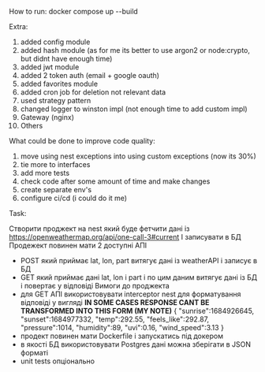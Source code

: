 How to run:
docker compose up --build

Extra:
1. added config module
2. added hash module (as for me its better to use argon2 or node:crypto, but didnt have enough time)
3. added jwt module
4. added 2 token auth (email + google oauth)
5. added favorites module
6. added cron job for deletion not relevant data
7. used strategy pattern
8. changed logger to winston impl (not enough time to add custom impl)
9. Gateway (nginx)
10. Others

What could be done to improve code quality:
1. move using nest exceptions into using custom exceptions (now its 30%)
2. tie more to interfaces 
3. add more tests
4. check code after some amount of time and make changes
5. create separate env's
6. configure ci/cd (i could do it me)

Task:

Створити проджект на nest який буде фетчити дані із
https://openweathermap.org/api/one-call-3#current
І записувати в БД
Продежект повинен мати 2 доступні АПІ
 - POST який приймає lat, lon, part витягує дані із weatherAPI і записує в БД
 - GET який приймає дані lat, lon і part і по цим даним витягує дані із БД і повертає
у відповіді
Вимоги до проджекта
 - для GET АПІ використовувати interceptor nest для форматування відповіді у вигляді
**IN SOME CASES RESPONSE CANT BE TRANSFORMED INTO THIS FORM (MY NOTE)**
{
 "sunrise":1684926645,
 "sunset":1684977332,
 "temp":292.55,
 "feels_like":292.87,
 "pressure":1014,
 "humidity":89,
 "uvi":0.16,
 "wind_speed":3.13
}
 - продект повинен мати Dockerfile і запускатись під докером
 - в якості БД використовувати Postgres дані можна зберігати в JSON форматі
 - unit tests опціонально
